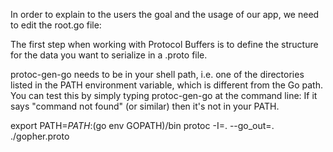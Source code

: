 
In order to explain to the users the goal and the usage of our app, we need to edit the root.go file:

The first step when working with Protocol Buffers is to define the structure for the data you want to serialize in a .proto file.

protoc-gen-go needs to be in your shell path, i.e. one of the directories listed in the PATH environment variable, which is different from the Go path. You can test this by simply typing protoc-gen-go at the command line: If it says "command not found" (or similar) then it's not in your PATH.

export PATH=$PATH:$(go env GOPATH)/bin
protoc -I=. --go_out=. ./gopher.proto 